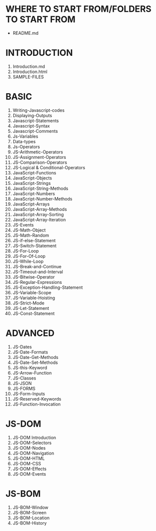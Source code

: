 # WHERE TO START FROM/FOLDERS TO START FROM

* README.md

# INTRODUCTION
1. Introduction.md
2. Introduction.html
3. SAMPLE-FILES

# BASIC
1. Writing-Javascript-codes
2. Displaying-Outputs 
3. Javascript-Statements
4. Javascript-Syntax
5. Javascript-Comments
6. Js-Variables
7. Data-types
8. Js-Operators
9. JS-Arithmetic-Operators
10. JS-Assignment-Operators
11. JS-Comparison-Operators
12. JS-Logical & Conditional-Operators
13. JavaScript-Functions
14. JavaScript-Objects
15. JavaScript-Strings
16. JavaScript-String-Methods
17. JavaScript-Numbers
18. JavaScript-Number-Methods
19. JavaScript-Arrays
20. JavaScript-Array-Methods
21. JavaScript-Array-Sorting
22. JavaScript-Array-Iteration
23. JS-Events
24. JS-Math-Object
25. JS-Math-Random
26. JS-if-else-Statement
27. JS-Switch-Statement
28. JS-For-Loop
29. JS-For-Of-Loop
30. JS-While-Loop
31. JS-Break-and-Continue
32. JS-Timeout-and-Interval
33. JS-Bitwise-Operator
34. JS-Regular-Expressions
35. JS-Exception-Handling-Statement
36. JS-Variable-Scope
37. JS-Variable-Hoisting
38. JS-Strict-Mode
39. JS-Let-Statement
40. JS-Const-Statement

# ADVANCED
1. JS-Dates
2. JS-Date-Formats
3. JS-Date-Get-Methods
4. JS-Date-Set-Methods
5. JS-this-Keyword
6. JS-Arrow-Function
7. JS-Classes
8. JS-JSON
9. JS-FORMS
10. JS-Form-Inputs
11. JS-Reserved-Keywords
12. JS-Function-Invocation

# JS-DOM
1. JS-DOM Introduction
2. JS-DOM-Selectors
3. JS-DOM-Nodes
4. JS-DOM-Navigation 
5. JS-DOM-HTML
6. JS-DOM-CSS
7. JS-DOM-Effects
8. JS-DOM-Events

# JS-BOM
1. JS-BOM-Window
2. JS-BOM-Screen
3. JS-BOM-Location
4. JS-BOM-History